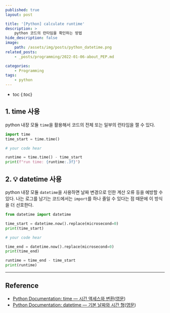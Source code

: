 ```yaml
---
published: true
layout: post

title: '[Python] calculate runtime'
description: >
    python 코드의 런타임을 확인하는 방법
hide_description: false
image:
    path: /assets/img/posts/python_datetime.png
related_posts:
    - _posts/programming/2022-01-06-about_PEP.md

categories:
    - Programming
tags:
    - python
---
```

* toc
{:toc}

## 1. time 사용

python 내장 모듈 `time`을 활용해서 코드의 전체 또는 일부의 런타임을 잴 수 있다.  

```python
import time
time_start = time.time()

# your code hear

runtime = time.time() - time_start
print(f"run time: {runtime:.3f}")
```

## 2. 💡 datetime 사용

python 내장 모듈 `datetime`을 사용하면 날짜 변경으로 인한 계산 오류 등을 예방할 수 있다. 나는 로그를 남기는 코드에서는 `import`를 하나 줄일 수 있다는 점 때문에 이 방식을 더 선호한다.  

```python
from datetime import datetime

time_start = datetime.now().replace(microsecond=0)
print(time_start)

# your code hear

time_end = datetime.now().replace(microsecond=0)
print(time_end)

runtime = time_end - time_start
print(runtime)
```

---
## Reference
- [Python Documentation: time — 시간 액세스와 변환](https://docs.python.org/ko/3/library/time.html)([영문](https://docs.python.org/3/library/time.html))
- [Python Documentation: datetime — 기본 날짜와 시간 형](https://docs.python.org/ko/3/library/datetime.html)([영문](https://docs.python.org/3/library/datetime.html))
